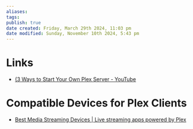 ```yaml
---
aliases: 
tags: 
publish: true
date created: Friday, March 29th 2024, 11:03 pm
date modified: Sunday, November 10th 2024, 5:43 pm
---
```


# Links

- [(3 Ways to Start Your Own Plex Server - YouTube](https://www.youtube.com/watch?v=XKDSld-CrHU)

# Compatible Devices for Plex Clients

- [Best Media Streaming Devices | Live streaming apps powered by Plex](https://www.plex.tv/apps-devices/#players) 